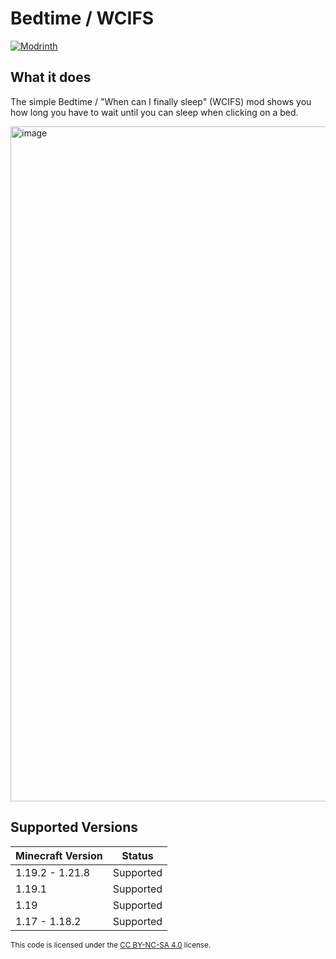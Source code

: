 # Bedtime / WCIFS

[![Modrinth](https://img.shields.io/badge/dynamic/json?url=https://api.modrinth.com/v2/project/wcifs&query=$.downloads&suffix=%20Downloads&logo=modrinth&label=Modrinth)](https://modrinth.com/mod/wcifs/)
## What it does
The simple Bedtime / "When can I finally sleep" (WCIFS) mod shows you how long you have to wait until you can sleep when clicking on a bed.

<img width="1920" height="1080" alt="image" src="https://github.com/user-attachments/assets/bce72e3d-1179-44a5-b635-5ca382d4c596" />

## Supported Versions

| Minecraft Version | Status    |
|-------------------|-----------|
| 1.19.2 - 1.21.8   | Supported |
| 1.19.1            | Supported |
| 1.19              | Supported |
| 1.17 - 1.18.2     | Supported |

<sub>This code is licensed under the [CC BY-NC-SA 4.0](https://creativecommons.org/licenses/by-nc-sa/4.0/deed) license.<sub>
